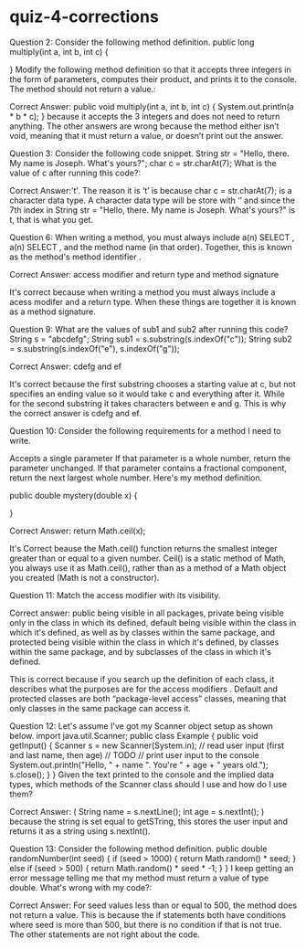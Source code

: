 # quiz-4-corrections

Question 2:  Consider the following method definition. public long multiply(int a, int b, int c) {

} Modify the following method definition so that it accepts three integers in the form of parameters, computes their product, and prints it to the console. The method should not return a value.:

Correct Answer: public void multiply(int a, int b, int c) { System.out.println(a * b * c); } because it accepts the 3 integers and does not need to return anything. The other answers are wrong because the method either isn’t void, meaning that it must return a value, or doesn’t print out the answer.


Question 3: Consider the following code snippet. String str = "Hello, there. My name is Joseph. What's yours?"; char c = str.charAt(7); What is the value of c after running this code?:

Correct Answer:'t'. The reason it is ‘t’ is because char c = str.charAt(7); is a character data type. A character data type will be store with ‘’ and since the 7th index in String str = "Hello, there. My name is Joseph. What's yours?" is t, that is what you get.

Question 6: When writing a method, you must always include a(n) SELECT , a(n) SELECT , and the method name (in that order). Together, this is known as the method's method identifier .

Correct Answer: access modifier and return type and method signature

It's correct because when writing a method you must always include a acess modifer and a return type. When these things are together it is known as a method signature.

Question 9: What are the values of sub1 and sub2 after running this code?
String s = "abcdefg"; String sub1 = s.substring(s.indexOf("c")); String sub2 = s.substring(s.indexOf("e"), s.indexOf("g"));

Correct Answer: cdefg and ef

It's correct because the first substring chooses a starting value at c, but not specifies an ending value so it would take c and everything after it. While for the second substring it takes characters between e and g. This is why the correct answer is cdefg and ef.

Question 10: Consider the following requirements for a method I need to write.

Accepts a single parameter If that parameter is a whole number, return the parameter unchanged. If that parameter contains a fractional component, return the next largest whole number. Here's my method definition.

public double mystery(double x) {

}

Correct Answer: return Math.ceil(x);

It's Correct beause the Math.ceil() function returns the smallest integer greater than or equal to a given number.  Ceil() is a static method of Math, you always use it as Math.ceil(), rather than as a method of a Math object you created (Math is not a constructor).

Question 11: Match the access modifier with its visibility.

Correct answer: public being visible in all packages, private being visible only in the class in which its defined, default being visible within the class in which it's defined, as well as by classes within the same package, and protected being visible within the class in which it's defined, by classes within the same package, and by subclasses of the class in which it's defined. 

This is correct because if you search up the definition of each class, it describes what the purposes are for the access modifiers . Default and protected classes are both “package-level access” classes, meaning that only classes in the same package can access it.

Question 12: Let's assume I've got my Scanner object setup as shown below.
import java.util.Scanner;
public class Example {
    public void getInput() {
        Scanner s = new Scanner(System.in);
        // read user input (first and last name, then age)
        // TODO
        // print user input to the console
        System.out.println("Hello, " + name ". You're " + age + " years old.");
        s.close();
    }
}
Given the text printed to the console and the implied data types, which methods of the Scanner class should I use and how do I use them?

Correct Answer: ( String name = s.nextLine(); int age = s.nextInt(); ) because the string is set equal to getSTring, this stores the user input and returns it as a string using s.nextInt().

Question 13: Consider the following method definition. public double randomNumber(int seed) { if (seed > 1000) { return Math.random() * seed; } else if (seed > 500) { return Math.random() * seed * -1; } } I keep getting an error message telling me that my method must return a value of type double. What's wrong with my code?:

Correct Answer: For seed values less than or equal to 500, the method does not return a value. This is because the if statements both have conditions where seed is more than 500, but there is no condition if that is not true. The other statements are not right about the code.

